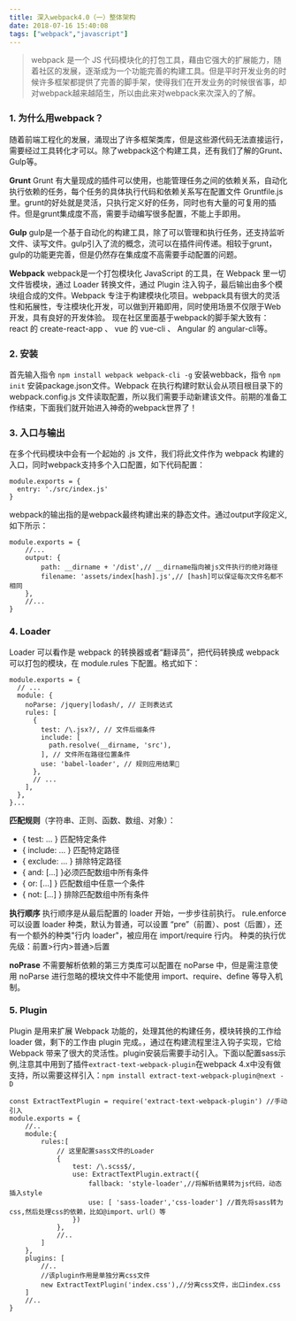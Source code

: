 ```yaml
---
title: 深入webpack4.0（一）整体架构
date: 2018-07-16 15:40:08
tags: ["webpack","javascript"]
---
```

>webpack 是一个 JS 代码模块化的打包工具，藉由它强大的扩展能力，随着社区的发展，逐渐成为一个功能完善的构建工具。但是平时开发业务的时候许多框架都提供了完善的脚手架，使得我们在开发业务的时候很省事，却对webpack越来越陌生，所以由此来对webpack来次深入的了解。
### 1. 为什么用webpack？
随着前端工程化的发展，涌现出了许多框架类库，但是这些源代码无法直接运行，需要经过工具转化才可以。除了webpack这个构建工具，还有我们了解的Grunt、Gulp等。

**Grunt**
Grunt 有大量现成的插件可以使用，也能管理任务之间的依赖关系，自动化执行依赖的任务，每个任务的具体执行代码和依赖关系写在配置文件 Gruntfile.js 里。grunt的好处就是灵活，只执行定义好的任务，同时也有大量的可复用的插件。但是grunt集成度不高，需要手动编写很多配置，不能上手即用。

**Gulp**
gulp是一个基于自动化的构建工具，除了可以管理和执行任务，还支持监听文件、读写文件。gulp引入了流的概念，流可以在插件间传递。相较于grunt，gulp的功能更完善，但是仍然存在集成度不高需要手动配置的问题。

**Webpack**
webpack是一个打包模块化 JavaScript 的工具，在 Webpack 里一切文件皆模块，通过 Loader 转换文件，通过 Plugin 注入钩子，最后输出由多个模块组合成的文件。Webpack 专注于构建模块化项目。webpack具有很大的灵活性和拓展性，专注模块化开发，可以做到开箱即用，同时使用场景不仅限于Web开发，具有良好的开发体验。
现在社区里面基于webpack的脚手架大致有： react 的 create-react-app 、 vue 的 vue-cli 、 Angular 的 angular-cli等。
 
### 2. 安装
首先输入指令 `npm install webpack webpack-cli -g` 安装webback，指令 `npm init` 安装package.json文件。Webpack 在执行构建时默认会从项目根目录下的 webpack.config.js 文件读取配置，所以我们需要手动新建该文件。前期的准备工作结束，下面我们就开始进入神奇的webpack世界了！

### 3. 入口与输出
在多个代码模块中会有一个起始的 .js 文件，我们将此文件作为 webpack 构建的入口，同时webpack支持多个入口配置，如下代码配置：

```
module.exports = {
  entry: './src/index.js' 
}
```

webpack的输出指的是webpack最终构建出来的静态文件。通过output字段定义,如下所示：

```
module.exports = {
    //...
    output: {
        path: __dirname + '/dist',// __dirname指向被js文件执行的绝对路径
        filename: 'assets/index[hash].js',// [hash]可以保证每次文件名都不相同
    },
    //...
}
```

### 4. Loader
Loader 可以看作是 webpack 的转换器或者“翻译员”，把代码转换成 webpack 可以打包的模块，在 module.rules 下配置。格式如下：

```
module.exports = {
  // ...
  module: {
    noParse: /jquery|lodash/, // 正则表达式
    rules: [ 
      {
        test: /\.jsx?/, // 文件后缀条件
        include: [ 
          path.resolve(__dirname, 'src'),
        ], // 文件所在路径位置条件
        use: 'babel-loader', // 规则应用结果
      },
      // ...
    ],
  },
}...
```
**匹配规则**（字符串、正则、函数、数组、对象）：
* { test: ... } 匹配特定条件 
* { include: ... } 匹配特定路径 
* { exclude: ... } 排除特定路径 
* { and: [...] }必须匹配数组中所有条件 
* { or: [...] } 匹配数组中任意一个条件 
* { not: [...] } 排除匹配数组中所有条件

**执行顺序**
执行顺序是从最后配置的 loader 开始，一步步往前执行。
rule.enforce 可以设置 loader 种类，默认为普通，可以设置 “pre”（前置）、post（后置），还有一个额外的种类"行内 loader"，被应用在 import/require 行内。
种类的执行优先级：前置>行内>普通>后置

**noPrase**
不需要解析依赖的第三方类库可以配置在 noParse 中，但是需注意使用 noParse 进行忽略的模块文件中不能使用 import、require、define 等导入机制。


### 5. Plugin
Plugin 是用来扩展 Webpack 功能的，处理其他的构建任务，模块转换的工作给 loader 做，剩下的工作由 plugin 完成。，通过在构建流程里注入钩子实现，它给 Webpack 带来了很大的灵活性。plugin安装后需要手动引入。下面以配置sass示例,注意其中用到了插件`extract-text-webpack-plugin`在webpack 4.x中没有做支持，所以需要这样引入：`npm install extract-text-webpack-plugin@next -D`

```
const ExtractTextPlugin = require('extract-text-webpack-plugin') //手动引入
module.exports = {
    //..
    module:{
        rules:[
            // 这里配置sass文件的Loader
            {
                test: /\.scss$/,
                use: ExtractTextPlugin.extract({
                    fallback: 'style-loader',//将解析结果转为js代码，动态插入style
                    use: [ 'sass-loader','css-loader'] //首先将sass转为css,然后处理css的依赖，比如@import、url(）等
                })
            },
            //..
        ]
    },
    plugins: [
        //..
        //该plugin作用是单独分离css文件
        new ExtractTextPlugin('index.css'),//分离css文件，出口index.css
    ]
    //..
}

```